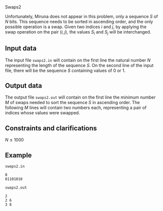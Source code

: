 Swaps2

Unfortunately, Miruna does not appear in this problem, only a sequence $S$ of $N$ bits. This sequence needs to be sorted in ascending order, and the only possible operation is a swap. Given two indices $i$ and $j$, by applying the swap operation on the pair $(i, j)$, the values $S_i$ and $S_j$ will be interchanged.

## Input data

The input file `swaps2.in` will contain on the first line the natural number $N$ representing the length of the sequence $S$. On the second line of the input file, there will be the sequence $S$ containing values of 0 or 1.

## Output data

The output file `swaps2.out` will contain on the first line the minimum number $M$ of swaps needed to sort the sequence $S$ in ascending order. The following $M$ lines will contain two numbers each, representing a pair of indices whose values were swapped.

## Constraints and clarifications

$N \leq 1000$

## Example

`swaps2.in`
```
8
01101010
```

`swaps2.out`
```
2
2 6
3 8
```